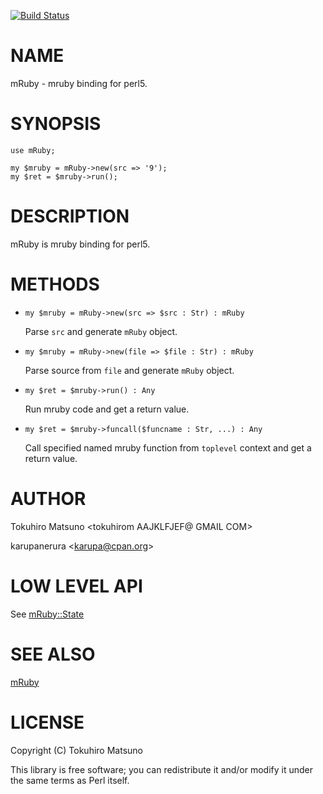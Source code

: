 [![Build Status](https://travis-ci.org/tokuhirom/mRuby.pm.svg?branch=master)](https://travis-ci.org/tokuhirom/mRuby.pm)
# NAME

mRuby - mruby binding for perl5.

# SYNOPSIS

    use mRuby;

    my $mruby = mRuby->new(src => '9');
    my $ret = $mruby->run();

# DESCRIPTION

mRuby is mruby binding for perl5.

# METHODS

- `my $mruby = mRuby->new(src => $src : Str) : mRuby`

    Parse `src` and generate `mRuby` object.

- `my $mruby = mRuby->new(file => $file : Str) : mRuby`

    Parse source from `file` and generate `mRuby` object.

- `my $ret = $mruby->run() : Any`

    Run mruby code and get a return value.

- `my $ret = $mruby->funcall($funcname : Str, ...) : Any`

    Call specified named mruby function from `toplevel` context and get a return value.

# AUTHOR

Tokuhiro Matsuno &lt;tokuhirom AAJKLFJEF@ GMAIL COM>

karupanerura &lt;karupa@cpan.org>

# LOW LEVEL API

See [mRuby::State](https://metacpan.org/pod/mRuby::State)

# SEE ALSO

[mRuby](https://metacpan.org/pod/mRuby)

# LICENSE

Copyright (C) Tokuhiro Matsuno

This library is free software; you can redistribute it and/or modify
it under the same terms as Perl itself.
